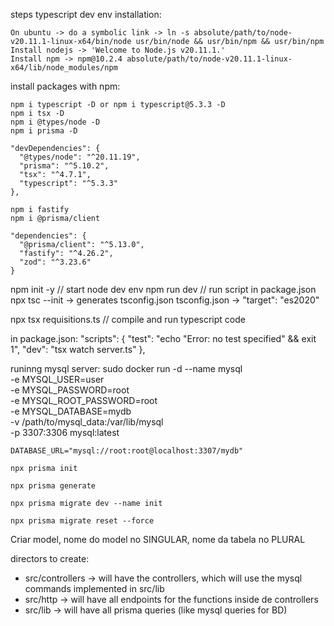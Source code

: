 steps typescript dev env installation:

    On ubuntu -> do a symbolic link -> ln -s absolute/path/to/node-v20.11.1-linux-x64/bin/node usr/bin/node && usr/bin/npm && usr/bin/npm
    Install nodejs -> 'Welcome to Node.js v20.11.1.'
    Install npm -> npm@10.2.4 absolute/path/to/node-v20.11.1-linux-x64/lib/node_modules/npm

install packages with npm:

    npm i typescript -D or npm i typescript@5.3.3 -D
    npm i tsx -D
    npm i @types/node -D
    npm i prisma -D

    "devDependencies": {
      "@types/node": "^20.11.19",
      "prisma": "^5.10.2",
      "tsx": "^4.7.1",
      "typescript": "^5.3.3"
    },

    npm i fastify
    npm i @prisma/client

    "dependencies": {
      "@prisma/client": "^5.13.0",
      "fastify": "^4.26.2",
      "zod": "^3.23.6"
    }

npm init -y // start node dev env
npm run dev // run script in package.json
npx tsc --init -> generates tsconfig.json
tsconfig.json -> "target": "es2020"

npx tsx requisitions.ts // compile and run typescript code

in package.json:
  "scripts": {
    "test": "echo \"Error: no test specified\" && exit 1",
    "dev": "tsx watch server.ts"
  },

runinng mysql server:
  sudo docker run -d --name mysql \
    -e MYSQL_USER=user \
    -e MYSQL_PASSWORD=root \
    -e MYSQL_ROOT_PASSWORD=root \
    -e MYSQL_DATABASE=mydb \
    -v /path/to/mysql_data:/var/lib/mysql \
    -p 3307:3306 mysql:latest

    DATABASE_URL="mysql://root:root@localhost:3307/mydb"

    npx prisma init

    npx prisma generate

    npx prisma migrate dev --name init

    npx prisma migrate reset --force

Criar model, nome do model no SINGULAR, nome da tabela no PLURAL

directors to create:

 - src/controllers -> will have the controllers, which will use the mysql commands implemented in src/lib 
 - src/http -> will have all endpoints for the functions inside de controllers
 - src/lib -> will have all prisma queries (like mysql queries for BD)

